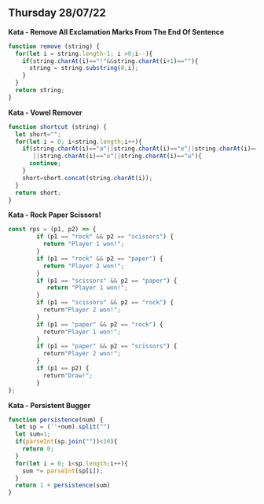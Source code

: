 ## Thursday 28/07/22

**Kata - Remove All Exclamation Marks From The End Of Sentence**
```javascript
function remove (string) {  
  for(let i = string.length-1; i >0;i--){
    if(string.charAt(i)=="!"&&string.charAt(i+1)==""){
      string = string.substring(0,i);
    }
  }
  return string;
}
```
**Kata - Vowel Remover**
```javascript
function shortcut (string) {
  let short="";
  for(let i = 0; i<string.length;i++){
    if(string.charAt(i)=="a"||string.charAt(i)=="e"||string.charAt(i)=="i"
       ||string.charAt(i)=="o"||string.charAt(i)=="u"){
      continue;
    }
    short=short.concat(string.charAt(i));
  }
  return short;
}
```
**Kata - Rock Paper Scissors!**
```javascript
const rps = (p1, p2) => {
        if (p1 == "rock" && p2 == "scissors") {
          return "Player 1 won!";
        } 
        if (p1 == "rock" && p2 == "paper") {
          return "Player 2 won!";
        }
        if (p1 == "scissors" && p2 == "paper") {
           return "Player 1 won!";
        }
        if (p1 == "scissors" && p2 == "rock") {
          return"Player 2 won!";
        }
        if (p1 == "paper" && p2 == "rock") {
          return"Player 1 won!";
        }
        if (p1 == "paper" && p2 == "scissors") {
          return"Player 2 won!";
        }
        if (p1 == p2) {
          return"Draw!";
        }
};
```
**Kata - Persistent Bugger**
```javascript
function persistence(num) {
  let sp = (''+num).split("")
  let sum=1;
  if(parseInt(sp.join(""))<10){
    return 0;
  }
  for(let i = 0; i<sp.length;i++){
    sum *= parseInt(sp[i]);
  }
  return 1 + persistence(sum)
}
```
